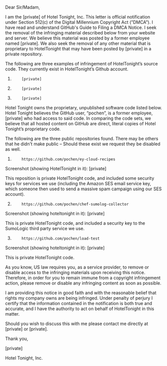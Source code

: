 Dear Sir/Madam,

I am the [private] of Hotel Tonight, Inc. This letter is official notification under Section 512(c) of the Digital Millennium Copyright Act (”DMCA”). I have read and understand GitHub's Guide to Filing a DMCA Notice.  I seek the removal of the infringing material described below from your website and server.  We believe this material was posted by a former employee named [private].  We also seek the removal of any other material that is proprietary to HotelTonight that may have been posted by [private] in a private repository.

The following are three examples of infringement of HotelTonight’s source code.  They currently exist in HotelTonight’s Github account. 

1.         [private]

2.         [private]

3.         [private]

Hotel Tonight owns the proprietary, unpublished software code listed below. Hotel Tonight believes the GitHub user, “pochen”, is a former employee, [private] who had access to said code. In comparing the code sets, we believe that all hosted content on GitHub are direct, literal copies of Hotel Tonight’s proprietary code. 

The following are the three public repositories found. There may be others that he didn't make public – Should these exist we request they be disabled as well. 

1.         https://github.com/pochen/ey-cloud-recipes

Screenshot (showing HotelTonight in it): [private]

This reposition is private HotelTonight code, and included some security keys for services we use (including the Amazon SES email service key, which someone then used to send a massive spam campaign using our SES account).

2.         https://github.com/pochen/chef-sumolog-collector

Screenshot (showing hoteltonight in it): [private]

This is private HotelTonight code, and included a security key to the SumoLogic third party service we use.

3.         https://github.com/pochen/load-test

Screenshot (showing hoteltonight in it): [private]

This is private HotelTonight code.

As you know, US law requires you, as a service provider, to remove or disable access to the infringing materials upon receiving this notice. Therefore, in order for you to remain immune from a copyright infringement action, please remove or disable any infringing content as soon as possible.

I am providing this notice in good faith and with the reasonable belief that rights my company owns are being infringed.  Under penalty of perjury I certify that the information contained in the notification is both true and accurate, and I have the authority to act on behalf of HotelTonight in this matter.

Should you wish to discuss this with me please contact me directly at [private] or [private].

Thank you,

[private]

Hotel Tonight, Inc. 
